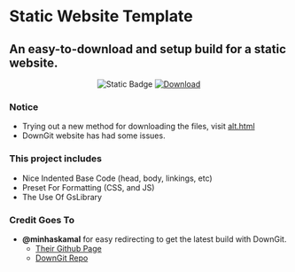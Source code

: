 # Static Website Template

## An easy-to-download and setup build for a static website.

<p align="center">  <img src="https://img.shields.io/badge/Latest_Version-1.1.1-red?labelColor=2a2a2a" alt="Static Badge"> <a href="https://gslibrary.github.io/StaticWebsiteTemplate//gen">  <img src="https://img.shields.io/badge/Download_Latest_Version-%E2%96%BC-red?labelColor=2a2a2a" alt="Download"> </a> </p>

### Notice
* Trying out a new method for downloading the files, visit [alt.html](https://gslibrary.github.io/StaticWebsiteTemplate/alt.html)
* DownGit website has had some issues.

### This project includes 
* Nice Indented Base Code (head, body, linkings, etc)
* Preset For Formatting (CSS, and JS)
* The Use Of GsLibrary

###  Credit Goes To
* **@minhaskamal** for easy redirecting to get the latest build with DownGit. 
  * <a href="https://github.com/minhaskamal">Their Github Page</a>
  * <a href="https://github.com/MinhasKamal/DownGit">DownGit Repo</a>
